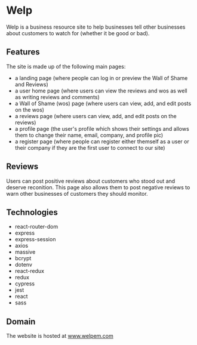 # Welp
Welp is a business resource site to help businesses tell other businesses about customers to watch for (whether it be good or bad).

## Features
The site is made up of the following main pages:
* a landing page (where people can log in or preview the Wall of Shame and Reviews)
* a user home page (where users can view the reviews and wos as well as writing reviews and comments)
* a Wall of Shame (wos) page (where users can view, add, and edit posts on the wos)
* a reviews page (where users can view, add, and edit posts on the reviews)
* a profile page (the user's profile which shows their settings and allows them to change their name, email, company, and profile pic)
* a register page (where people can register either themself as a user or their company if they are the first user to connect to our site)

## Reviews
Users can post positive reviews about customers who stood out and deserve reconition. This page also allows them to post negative reviews to warn other businesses of customers they should monitor.

## Technologies
* react-router-dom
* express
* express-session
* axios
* massive
* bcrypt
* dotenv
* react-redux
* redux
* cypress
* jest
* react
* sass

## Domain
The website is hosted at www.welpem.com
